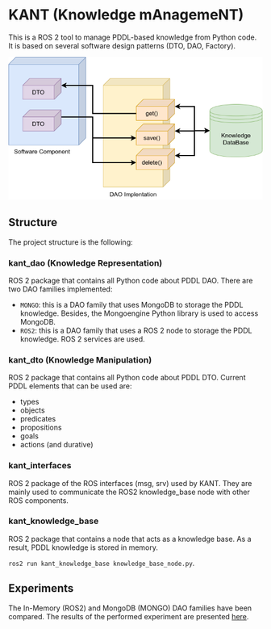 # KANT (Knowledge mAnagemeNT)

This is a ROS 2 tool to manage PDDL-based knowledge from Python code. It is based on several software design patterns (DTO, DAO, Factory).

![](./diagram.png)


## Structure
The project structure is the following:

### kant_dao (Knowledge Representation)
ROS 2 package that contains all Python code about PDDL DAO. There are two DAO families implemented:
  - `MONGO`: this is a DAO family that uses MongoDB to storage the PDDL knowledge. Besides, the Mongoengine Python library is used to access MongoDB.
  - `ROS2`: this is a DAO family that uses a ROS 2 node to storage the PDDL knowledge. ROS 2 services are used.


### kant_dto (Knowledge Manipulation)
ROS 2 package that contains all Python code about PDDL DTO. Current PDDL elements that can be used are:
  - types
  - objects
  - predicates
  - propositions
  - goals
  - actions (and durative)


### kant_interfaces
ROS 2 package of the ROS interfaces (msg, srv) used by KANT. They are mainly used to communicate the ROS2 knowledge_base node with other ROS components.

### kant_knowledge_base
ROS 2 package that contains a node that acts as a knowledge base. As a result, PDDL knowledge is stored in memory.

```ros2 run kant_knowledge_base knowledge_base_node.py```.

## Experiments

The In-Memory (ROS2) and MongoDB (MONGO) DAO families have been compared. The results of the performed experiment are presented [here](./Experiments/README.md).
